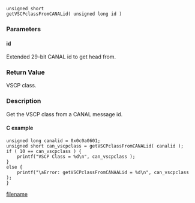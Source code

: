 

```clike
unsigned short 
getVSCPclassFromCANALid( unsigned long id )
```

### Parameters

#### id
Extended 29-bit CANAL id to get head from.

### Return Value
VSCP class. 

### Description
Get the VSCP class from a CANAL message id. 

#### C example

```clike
unsigned long canalid = 0x0c0a0601;
unsigned short can_vscpclass = getVSCPclassFromCANALid( canalid );
if ( 10 == can_vscpclass ) {
    printf("VSCP Class = %d\n", can_vscpclass );
}
else {
    printf("\aError: getVSCPclassFromCANAALid = %d\n", can_vscpclass );
}
```



[filename](./bottom_copyright.md ':include')